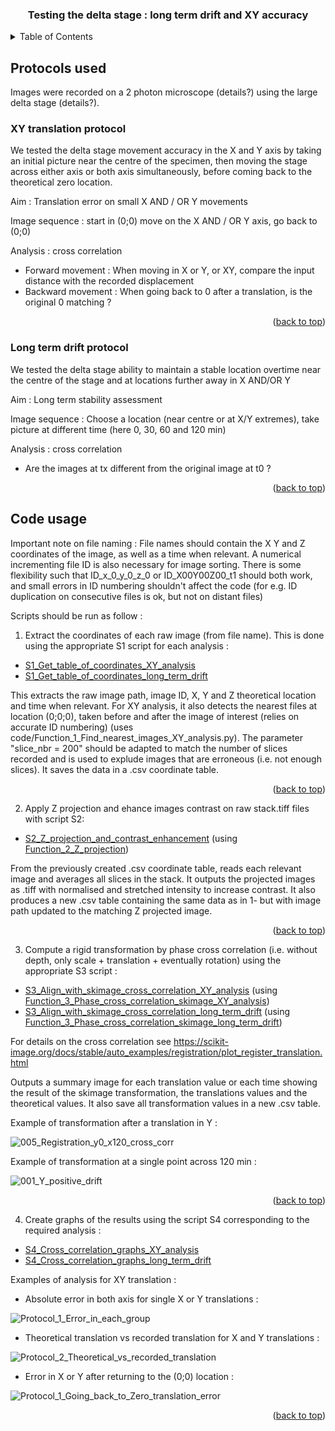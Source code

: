 
<a name="readme-top"></a>

<h3 align="center">Testing the delta stage : long term drift and XY accuracy</h3>


<!-- TABLE OF CONTENTS -->
<details>
  <summary>Table of Contents</summary>
  <ol>
    <li>
	<a href="#protocols-used">Protocols used</a>
	 <ul>
        <li><a href="#xy-translation-protocol">XY translation protocol</a></li>
        <li><a href="#long-term-drift-protocol">Long term drift protocol</a></li>
      </ul>
    <li>
      <a href="#code-usage">Code usage</a>
    </li>
      </ul>
    </li>
  </ol>
</details>



<!-- Protocols used -->
## Protocols used

Images were recorded on a 2 photon microscope (details?) using the large delta stage
(details?).

<!--  XY translation protocol-->
### XY translation protocol

We tested the delta stage movement accuracy in the X and Y axis by taking an initial picture 
near the centre of the specimen, then moving the stage across either axis or both axis simultaneously, 
before coming back to the theoretical zero location.

Aim : Translation error on small X AND / OR Y movements

Image sequence : start in (0;0) move on the X AND / OR Y axis, go back to (0;0)

Analysis : cross correlation
* Forward movement : When moving in X or Y, or XY, compare the input distance with the recorded displacement 
* Backward movement : When going back to 0 after a translation, is the original 0 matching ?

<p align="right">(<a href="#readme-top">back to top</a>)</p>

<!-- Long term drift protocol-->
### Long term drift protocol

We tested the delta stage ability to maintain a stable location overtime near the centre of the stage and 
at locations further away in X AND/OR Y

Aim : Long term stability assessment

Image sequence : Choose a location (near centre or at X/Y extremes), 
take picture at different time (here 0, 30, 60 and 120 min)

Analysis : cross correlation
* Are the images at tx different from the original image at t0 ?

<p align="right">(<a href="#readme-top">back to top</a>)</p>


## Code usage

Important note on file naming : File names should contain the X Y and Z coordinates of the image, 
as well as a time when relevant. A numerical incrementing file ID is also necessary for image sorting. 
There is some flexibility such that ID_x_0_y_0_z_0 or ID_X00Y00Z00_t1 should both work, 
and small errors in ID numbering shouldn't affect the code (for e.g. ID duplication on consecutive files is ok, but not on distant files)

Scripts should be run as follow : 

1. Extract the coordinates of each raw image (from file name). This is done using the appropriate S1 script for each analysis :
* [S1_Get_table_of_coordinates_XY_analysis](S1_Get_table_of_coordinates_XY_analysis.py)
* [S1_Get_table_of_coordinates_long_term_drift](S1_Get_table_of_coordinates_long_term_drift.py)

This extracts the raw image path, image ID, X, Y and Z theoretical location and time when relevant.
For XY analysis, it also detects the nearest files at location (0;0;0), taken before and after the image of interest (relies on accurate ID numbering)
 (uses code/Function_1_Find_nearest_images_XY_analysis.py).
The parameter "slice_nbr = 200" should be adapted to match the number of slices recorded 
and is used to explude images that are erroneous (i.e. not enough slices).
It saves the data in a .csv coordinate table.

<p align="right">(<a href="#readme-top">back to top</a>)</p>

2. Apply  Z projection and ehance images contrast on raw stack.tiff files with script S2:
* [S2_Z_projection_and_contrast_enhancement](code/S2_Z_projection_and_contrast_enhancement.py) (using [Function_2_Z_projection](code/Function_2_Z_projection.py))

From the previously created .csv coordinate table, reads each relevant image and averages all slices in the stack.
It outputs the projected images as .tiff with normalised and stretched intensity to increase contrast.
It also produces a new .csv table containing the same data as in 1- but with image path updated to the matching Z projected image.

<p align="right">(<a href="#readme-top">back to top</a>)</p>

3. Compute a rigid transformation by phase cross correlation (i.e. without depth, only scale + translation + eventually rotation) using the appropriate S3 script :
* [S3_Align_with_skimage_cross_correlation_XY_analysis](code/S3_Align_with_skimage_cross_correlation_XY_analysis.py) (using [Function_3_Phase_cross_correlation_skimage_XY_analysis](code/Function_3_Phase_cross_correlation_skimage_XY_analysis.py))
* [S3_Align_with_skimage_cross_correlation_long_term_drift](code/S3_Align_with_skimage_cross_correlation_long_term_drift.py) (using [Function_3_Phase_cross_correlation_skimage_long_term_drift](code/Function_3_Phase_cross_correlation_skimage_long_term_drift.py))

For details on the cross correlation see https://scikit-image.org/docs/stable/auto_examples/registration/plot_register_translation.html

Outputs a summary image for each translation value or each time showing the result of the skimage transformation, the translations values and the theoretical values.
It also save all transformation values in a new .csv table.

Example of transformation after a translation in Y : 

![005_Registration_y0_x120_cross_corr](https://github.com/Open-2-Photon-Microscope/OF-larger-delta-stage/assets/83412687/b335a413-7616-4240-809f-57d132664fbb)

Example of transformation at a single point across 120 min :

![001_Y_positive_drift](https://github.com/Open-2-Photon-Microscope/OF-larger-delta-stage/assets/83412687/f5af734c-3b2a-4741-b056-f839e9fcdbbf)

<p align="right">(<a href="#readme-top">back to top</a>)</p>

4. Create graphs of the results using the script S4 corresponding to the required analysis :
* [S4_Cross_correlation_graphs_XY_analysis](code/S4_Cross_correlation_graphs_XY_analysis.py)
* [S4_Cross_correlation_graphs_long_term_drift](code/S4_Cross_correlation_graphs_long_term_drift.py)

Examples of analysis for XY translation :
* Absolute error in both axis for single X or Y translations :
  
![Protocol_1_Error_in_each_group](https://github.com/Open-2-Photon-Microscope/OF-larger-delta-stage/assets/83412687/7a8926c2-c487-4e2d-b65d-5362eb3acd61)

* Theoretical translation vs recorded translation for X and Y translations :
  
![Protocol_2_Theoretical_vs_recorded_translation](https://github.com/Open-2-Photon-Microscope/OF-larger-delta-stage/assets/83412687/f7939ec2-631f-494d-a9fb-feaae46cf590)

* Error in X or Y after returning to the (0;0) location : 

![Protocol_1_Going_back_to_Zero_translation_error](https://github.com/Open-2-Photon-Microscope/OF-larger-delta-stage/assets/83412687/8fada742-8c01-4391-a916-a8fcf7927c4b)

<p align="right">(<a href="#readme-top">back to top</a>)</p>
